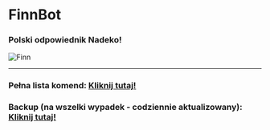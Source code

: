 # FinnBot
### Polski odpowiednik Nadeko!
![Finn](http://i.imgur.com/4s1TTbA.png)
***

### Pełna lista komend: [Kliknij tutaj!](https://github.com/vistafan12/finnbot/blob/master/commandlit.md)
### Backup (na wszelki wypadek - codziennie aktualizowany): [Kliknij tutaj!](https://github.com/vistafan12/FinnBot/tree/master/backup)

